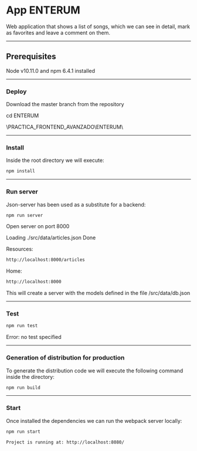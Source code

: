 # App ENTERUM #

Web application that shows a list of songs, which we can see in detail, mark as favorites and leave a comment on them.

---

## Prerequisites ##

Node v10.11.0 and npm 6.4.1 installed

---

### Deploy ###

Download the master branch from the repository

cd ENTERUM

\PRACTICA_FRONTEND_AVANZADO\ENTERUM\

---

### Install ###

Inside the root directory we will execute:

```bash
npm install
```

---

### Run server ###

Json-server has been used as a substitute for a backend:

```bash
npm run server
```

Open server on port 8000

Loading ./src/data/articles.json
Done

Resources:

```bash
http://localhost:8000/articles
```

Home:

```bash
http://localhost:8000
```

This will create a server with the models defined in the file /src/data/db.json

---

### Test ###

```bash
npm run test
```

Error: no test specified

---

### Generation of distribution for production ###

To generate the distribution code we will execute the following command inside the directory:

```bash
npm run build
```

---

### Start ###

Once installed the dependencies we can run the webpack server locally:

```bash
npm run start
```

```bash
Project is running at: http://localhost:8080/
```